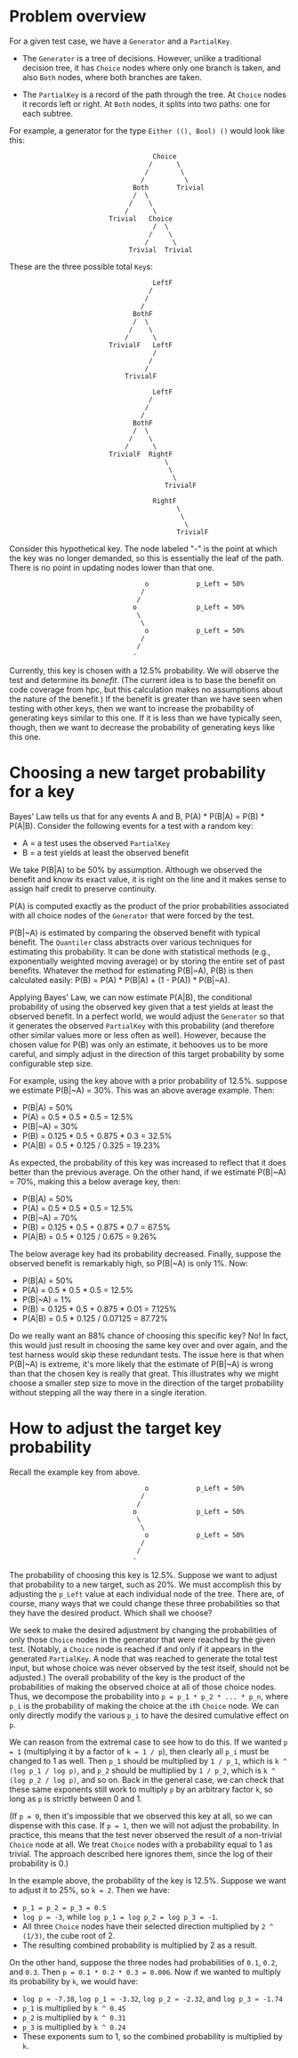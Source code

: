 # Problem overview

For a given test case, we have a `Generator` and a `PartialKey`.

- The `Generator` is a tree of decisions.  However, unlike a traditional
  decision tree, it has `Choice` nodes where only one branch is taken, and also
  `Both` nodes, where both branches are taken.

- The `PartialKey` is a record of the path through the tree.  At `Choice` nodes
  it records left or right.  At `Both` nodes, it splits into two paths: one for
  each subtree.

For example, a generator for the type `Either ((), Bool) ()` would look like
this:

```
                                    Choice
                                   /      \
                                  /        \
                                 /          \
                               Both       Trivial
                               /  \
                              /    \
                             /      \
                         Trivial   Choice
                                    /  \
                                   /    \
                                  /      \
                              Trivial  Trivial
```

These are the three possible total `Key`s:

```
                                    LeftF
                                   /
                                  /
                                 /
                               BothF
                               /  \
                              /    \
                             /      \
                         TrivialF   LeftF
                                    /
                                   /
                                  /
                             TrivialF
```

```
                                    LeftF
                                   /
                                  /
                                 /
                               BothF
                               /  \
                              /    \
                             /      \
                         TrivialF  RightF
                                       \
                                        \
                                         \
                                       TrivialF
```

```
                                    RightF
                                          \
                                           \
                                            \
                                          TrivialF
```

Consider this hypothetical key.  The node labeled "-" is the point at which the
key was no longer demanded, so this is essentially the leaf of the path.  There
is no point in updating nodes lower than that one.

```
                                  o            p_Left = 50%
                                 /
                                /
                               o               p_Left = 50%
                                \
                                 \
                                  o            p_Left = 50%
                                 /
                                /
                               -
```

Currently, this key is chosen with a 12.5% probability.  We will observe the
test and determine its *benefit*.  (The current idea is to base the benefit on
code coverage from hpc, but this calculation makes no assumptions about the
nature of the benefit.)  If the benefit is greater than we have seen when
testing with other keys, then we want to increase the probability of generating
keys similar to this one.  If it is less than we have typically seen, though,
then we want to decrease the probability of generating keys like this one.

# Choosing a new target probability for a key

Bayes' Law tells us that for any events A and B, P(A) * P(B|A) = P(B) * P(A|B).
Consider the following events for a test with a random key:

* A = a test uses the observed `PartialKey`
* B = a test yields at least the observed benefit

We take P(B|A) to be 50% by assumption.  Although we observed the benefit and
know its exact value, it is right on the line and it makes sense to assign half
credit to preserve continuity.

P(A) is computed exactly as the product of the prior probabilities associated
with all choice nodes of the `Generator` that were forced by the test.

P(B|~A) is estimated by comparing the observed benefit with typical benefit.
The `Quantiler` class abstracts over various techniques for estimating this
probability.  It can be done with statistical methods (e.g., exponentially
weighted moving average) or by storing the entire set of past benefits.
Whatever the method for estimating P(B|~A), P(B) is then calculated easily:
P(B) = P(A) * P(B|A) + (1 - P(A)) * P(B|~A).

Applying Bayes' Law, we can now estimate P(A|B), the conditional probability of
using the observed key given that a test yields at least the observed benefit.
In a perfect world, we would adjust the `Generator` so that it generates the
observed `PartialKey` with this probability (and therefore other similar values
more or less often as well).  However, because the chosen value for P(B) was
only an estimate, it behooves us to be more careful, and simply adjust in the
direction of this target probability by some configurable step size.

For example, using the key above with a prior probability of 12.5%. suppose we
estimate P(B|~A) = 30%.  This was an above average example.  Then:

* P(B|A) = 50%
* P(A) = 0.5 * 0.5 * 0.5 = 12.5%
* P(B|~A) = 30%
* P(B) = 0.125 * 0.5 + 0.875 * 0.3 = 32.5%
* P(A|B) = 0.5 * 0.125 / 0.325 = 19.23%

As expected, the probability of this key was increased to reflect that it does
better than the previous average.  On the other hand, if we estimate P(B|~A) =
70%, making this a below average key, then:

* P(B|A) = 50%
* P(A) = 0.5 * 0.5 * 0.5 = 12.5%
* P(B|~A) = 70%
* P(B) = 0.125 * 0.5 + 0.875 * 0.7 = 67.5%
* P(A|B) = 0.5 * 0.125 / 0.675 = 9.26%

The below average key had its probability decreased.  Finally, suppose the
observed benefit is remarkably high, so P(B|~A) is only 1%.  Now:

* P(B|A) = 50%
* P(A) = 0.5 * 0.5 * 0.5 = 12.5%
* P(B|~A) = 1%
* P(B) = 0.125 * 0.5 + 0.875 * 0.01 = 7.125%
* P(A|B) = 0.5 * 0.125 / 0.07125 = 87.72%

Do we really want an 88% chance of choosing this specific key?  No!  In fact,
this would just result in choosing the same key over and over again, and the
test harness would skip these redundant tests.  The issue here is that when
P(B|~A) is extreme, it's more likely that the estimate of P(B|~A) is wrong than
that the chosen key is really that great.  This illustrates why we might choose
a smaller step size to move in the direction of the target probability without
stepping all the way there in a single iteration.

# How to adjust the target key probability

Recall the example key from above.

```
                                  o            p_Left = 50%
                                 /
                                /
                               o               p_Left = 50%
                                \
                                 \
                                  o            p_Left = 50%
                                 /
                                /
                               -
```

The probability of choosing this key is 12.5%.  Suppose we want to adjust that
probability to a new target, such as 20%.  We must accomplish this by adjusting
the `p_Left` value at each individual node of the tree.  There are, of course,
many ways that we could change these three probabilities so that they have the
desired product.  Which shall we choose?

We seek to make the desired adjustment by changing the probabilities of only
those `Choice` nodes in the generator that were reached by the given test.
(Notably, a `Choice` node is reached if and only if it appears in the generated
`PartialKey`.  A node that was reached to generate the total test input, but
whose choice was never observed by the test itself, should not be adjusted.)
The overall probability of the key is the product of the probabilities of making
the observed choice at all of those choice nodes.  Thus, we decompose the
probability into `p = p_1 * p_2 * ... * p_n`, where `p_i` is the probability
of making the choice at the `i`th `Choice` node.  We can only directly modify
the various `p_i` to have the desired cumulative effect on `p`.

We can reason from the extremal case to see how to do this.  If we wanted
`p = 1` (multiplying it by a factor of `k = 1 / p`), then clearly all `p_i` must
be changed to 1 as well.  Then `p_1` should be multiplied by `1 / p_1`, which is
`k ^ (log p_1 / log p)`, and `p_2` should be multiplied by `1 / p_2`, which is
`k ^ (log p_2 / log p)`, and so on.  Back in the general case, we can check that
these same exponents still work to multiply `p` by an arbitrary factor `k`, so
long as `p` is strictly between 0 and 1.

(If `p = 0`, then it's impossible that we observed this key at all, so we can
dispense with this case.  If `p = 1`, then we will not adjust the probability.
In practice, this means that the test never observed the result of a
non-trivial `Choice` node at all.  We treat `Choice` nodes with a probability
equal to 1 as trivial.  The approach described here ignores them, since the log
of their probability is 0.)

In the example above, the probability of the key is 12.5%.  Suppose we want to
adjust it to 25%, so `k = 2`.  Then we have:

* `p_1 = p_2 = p_3 = 0.5`
* `log p = -3`, while `log p_1 = log p_2 = log p_3 = -1`.
* All three `Choice` nodes have their selected direction multiplied by
  `2 ^ (1/3)`, the cube root of 2.
* The resulting combined probability is multiplied by 2 as a result.

On the other hand, suppose the three nodes had probabilities of `0.1`, `0.2`,
and `0.3`.  Then `p = 0.1 * 0.2 * 0.3 = 0.006`.  Now if we wanted to multiply
its probability by `k`, we would have:

* `log p ≈ -7.38`, `log p_1 ≈ -3.32`, `log p_2 ≈ -2.32`, and `log p_3 ≈ -1.74`
* `p_1` is multiplied by `k ^ 0.45`
* `p_2` is multiplied by `k ^ 0.31`
* `p_3` is multiplied by `k ^ 0.24`
* These exponents sum to 1, so the combined probability is multiplied by `k`.
